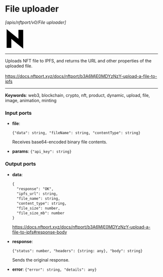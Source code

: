 # File uploader

_[apis/nftport/v0/File uploader]_

![icon](</assets/icons/352b98b2-6df6-4a21-93e1-a31cf5b9311d.png>)

---

Uploads NFT file to IPFS, and returns the URL and other properties of the uploaded file.<br>
<br>
https://docs.nftport.xyz/docs/nftport/b3A6MjE0MDYzNzY-upload-a-file-to-ipfs <br>

---

__Keywords__: web3, blockchain, crypto, nft, product, dynamic, upload, file, image, animation, minting

### Input ports

* __file__: 
    ```
    {"data": string, "fileName": string, "contentType": string}
    ```

    Receives base64-encoded binary file contents.<br>


* __params__: ` {"api_key": string} `

### Output ports

* __data__: 
    ```
    {
      "response": "OK",
      "ipfs_url": string,
      "file_name": string,
      "content_type": string,
      "file_size": number,
      "file_size_mb": number
    }
    ```

    https://docs.nftport.xyz/docs/nftport/b3A6MjE0MDYzNzY-upload-a-file-to-ipfs#response-body<br>


* __response__: 
    ```
    {"status": number, "headers": {string: any}, "body": string}
    ```

    Sends the original response.<br>


* __error__: ` {"error": string, "details": any} `


